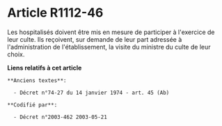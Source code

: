 # Article R1112-46

Les hospitalisés doivent être mis en mesure de participer à l'exercice de leur culte. Ils reçoivent, sur demande de leur part
adressée à l'administration de l'établissement, la visite du ministre du culte de leur choix.

**Liens relatifs à cet article**

	**Anciens textes**:

	  - Décret n°74-27 du 14 janvier 1974 - art. 45 (Ab)

	**Codifié par**:

	  - Décret n°2003-462 2003-05-21
